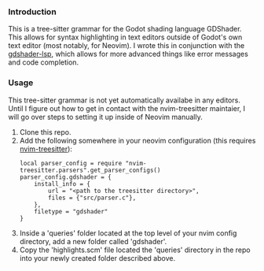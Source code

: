 ### Introduction
This is a tree-sitter grammar for the Godot shading language GDShader. This allows for syntax highlighting in text editors outside of Godot's own text editor (most notably, for Neovim). I wrote this in conjunction with the [gdshader-lsp](https://github.com/GodOfAvacyn/gdshader-lsp), which allows for more advanced things like error messages and code completion.

### Usage
This tree-sitter grammar is not yet automatically availabe in any editors. Until I figure out how to get in contact with the nvim-treesitter maintaier, I will go over steps to setting it up inside of Neovim manually. 
1. Clone this repo.
2. Add the following somewhere in your neovim configuration (this requires [nvim-treesitter](https://github.com/nvim-treesitter/nvim-treesitter)):
   ```
   local parser_config = require "nvim-treesitter.parsers".get_parser_configs()
   parser_config.gdshader = {
       install_info = {
           url = "<path to the treesitter directory>",
           files = {"src/parser.c"},
       },
       filetype = "gdshader"
   }

   ```
3. Inside a 'queries' folder located at the top level of your nvim config directory, add a new folder called 'gdshader'.
4. Copy the 'highlights.scm' file located the 'queries' directory in the repo into your newly created folder described above.
